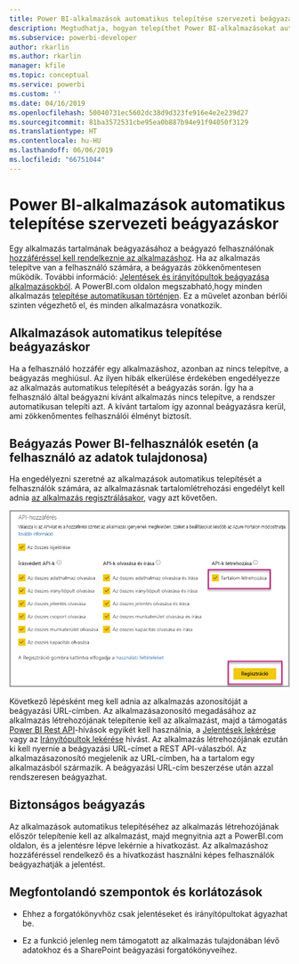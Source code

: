 ```yaml
---
title: Power BI-alkalmazások automatikus telepítése szervezeti beágyazáskor
description: Megtudhatja, hogyan telepíthet Power BI-alkalmazásokat automatikusan szervezeti beágyazáskor.
ms.subservice: powerbi-developer
author: rkarlin
ms.author: rkarlin
manager: kfile
ms.topic: conceptual
ms.service: powerbi
ms.custom: ''
ms.date: 04/16/2019
ms.openlocfilehash: 50040731ec5602dc38d9d323fe916e4e2e239d27
ms.sourcegitcommit: 81ba3572531cbe95ea0b887b94e91f94050f3129
ms.translationtype: HT
ms.contentlocale: hu-HU
ms.lasthandoff: 06/06/2019
ms.locfileid: "66751044"
---
```

# <a name="auto-install-power-bi-apps-when-embedding-for-your-organization"></a>Power BI-alkalmazások automatikus telepítése szervezeti beágyazáskor

Egy alkalmazás tartalmának beágyazásához a beágyazó felhasználónak [hozzáféréssel kell rendelkeznie az alkalmazáshoz](../service-create-distribute-apps.md). Ha az alkalmazás telepítve van a felhasználó számára, a beágyazás zökkenőmentesen működik. További információ: [Jelentések és irányítópultok beágyazása alkalmazásokból](embed-from-apps.md). A PowerBI.com oldalon megszabható,hogy minden alkalmazás [telepítése automatikusan történjen](https://powerbi.microsoft.com/blog/automatically-install-apps/). Ez a művelet azonban bérlői szinten végezhető el, és minden alkalmazásra vonatkozik.

## <a name="auto-install-app-on-embedding"></a>Alkalmazások automatikus telepítése beágyazáskor

Ha a felhasználó hozzáfér egy alkalmazáshoz, azonban az nincs telepítve, a beágyazás meghiúsul. Az ilyen hibák elkerülése érdekében engedélyezze az alkalmazás automatikus telepítését a beágyazás során. Így ha a felhasználó által beágyazni kívánt alkalmazás nincs telepítve, a rendszer automatikusan telepíti azt. A kívánt tartalom így azonnal beágyazásra kerül, ami zökkenőmentes felhasználói élményt biztosít.

## <a name="embed-for-power-bi-users-user-owns-data"></a>Beágyazás Power BI-felhasználók esetén (a felhasználó az adatok tulajdonosa)

Ha engedélyezni szeretné az alkalmazások automatikus telepítését a felhasználók számára, az alkalmazásnak tartalomlétrehozási engedélyt kell adnia [az alkalmazás regisztrálásakor](register-app.md#register-with-the-power-bi-application-registration-tool), vagy azt követően.

![Alkalmazásregisztráció – tartalomlétrehozás](media/embed-auto-install-app/register-app-create-content.png)

Következő lépésként meg kell adnia az alkalmazás azonosítóját a beágyazási URL-címben. Az alkalmazásazonosító megadásához az alkalmazás létrehozójának telepítenie kell az alkalmazást, majd a támogatás [Power BI Rest API](https://docs.microsoft.com/rest/api/power-bi/)-hívások egyikét kell használnia, a [Jelentések lekérése](https://docs.microsoft.com/rest/api/power-bi/reports/getreports) vagy az [Irányítópultok lekérése](https://docs.microsoft.com/rest/api/power-bi/dashboards/getdashboards) hívást. Az alkalmazás létrehozójának ezután ki kell nyernie a beágyazási URL-címet a REST API-válaszból. Az alkalmazásazonosító megjelenik az URL-címben, ha a tartalom egy alkalmazásból származik.  A beágyazási URL-cím beszerzése után azzal rendszeresen beágyazhat.

## <a name="secure-embed"></a>Biztonságos beágyazás

Az alkalmazások automatikus telepítéséhez az alkalmazás létrehozójának először telepítenie kell az alkalmazást, majd megnyitnia azt a PowerBI.com oldalon, és a jelentésre lépve lekérnie a hivatkozást. Az alkalmazáshoz hozzáféréssel rendelkező és a hivatkozást használni képes felhasználók beágyazhatják a jelentést.

## <a name="considerations-and-limitations"></a>Megfontolandó szempontok és korlátozások

* Ehhez a forgatókönyvhöz csak jelentéseket és irányítópultokat ágyazhat be.

* Ez a funkció jelenleg nem támogatott az alkalmazás tulajdonában lévő adatokhoz és a SharePoint beágyazási forgatókönyveihez.
